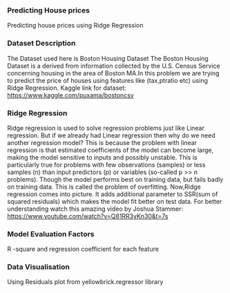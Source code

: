 ### Predicting House prices 
Predicting house prices using Ridge Regression
### Dataset Description
The Dataset used here is Boston Housing Dataset The Boston Housing Dataset is a derived from information collected by the U.S. Census Service concerning housing in the area of Boston MA.In this problem we are trying to predict the price of houses using features like (tax,ptratio etc) using Ridge Regression. Kaggle link for dataset: https://www.kaggle.com/puxama/bostoncsv
### Ridge Regression
Ridge regression is used to solve regression problems just like Linear regression. But if we already had Linear regression then why do we need another regression model? This is because the problem with linear regression is that estimated coefficients of the model can become large, making the model sensitive to inputs and possibly unstable. This is particularly true for problems with few observations (samples) or less samples (n) than input predictors (p) or variables (so-called p >> n problems). Though the model performs best on training data, but fails badly on training data. This is called the problem of overfitting. Now,Ridge regression comes into picture. It adds additional parameter to SSR(sum of squared residuals) which makes the model fit better on test data. For better understanding watch this amazing video by Joshua Stammer: https://www.youtube.com/watch?v=Q81RR3yKn30&t=7s

### Model Evaluation Factors
R -square and regression coefficient for each feature

### Data Visualisation
Using Residuals plot from yellowbrick.regressor library





